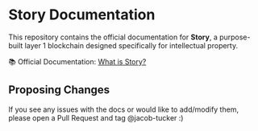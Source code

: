 # **Story Documentation**

This repository contains the official documentation for **Story**, a purpose-built layer 1 blockchain designed specifically for intellectual property.

📚 Official Documentation: [What is Story?](https://docs.story.foundation)

## Proposing Changes

If you see any issues with the docs or would like to add/modify them, please open a Pull Request and tag @jacob-tucker :)
